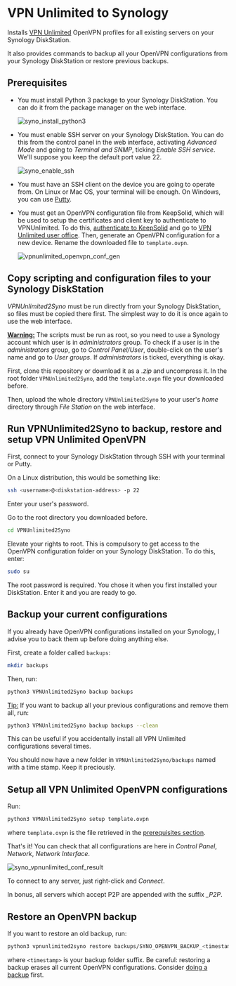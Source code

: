 # VPN Unlimited to Synology

Installs [VPN Unlimited](https://www.vpnunlimitedapp.com/en) OpenVPN profiles for all existing servers on your Synology DiskStation.

It also provides commands to backup all your OpenVPN configurations from your Synology DiskStation or restore previous backups.

## Prerequisites

- You must install Python 3 package to your Synology DiskStation. You can do it from the package manager on the web interface.
  
  ![syno_install_python3](assets/syno_install_python3.png)

- You must enable SSH server on your Synology DiskStation. You can do this from the control panel in the web interface, activating *Advanced Mode* and going to *Terminal and SNMP*, ticking *Enable SSH service*. We'll suppose you keep the default port value 22.

  ![syno_enable_ssh](assets/syno_enable_ssh.png)

- You must have an SSH client on the device you are going to operate from. On Linux or Mac OS, your terminal will be enough. On Windows, you can use [Putty](https://mediatemple.net/community/products/dv/204404604/using-ssh-in-putty-).

- You must get an OpenVPN configuration file from KeepSolid, which will be used to setup the certificates and client key to authenticate to VPNUnlimited. To do this, [authenticate to KeepSolid](https://my.keepsolid.com/login/) and go to [VPN Unlimited user office](https://my.keepsolid.com/products/vpn/). Then, generate an OpenVPN configuration for a new device. Rename the downloaded file to `template.ovpn`.

  ![vpnunlimited_openvpn_conf_gen](assets/vpnunlimited_openvpn_conf_gen.png)

## Copy scripting and configuration files to your Synology DiskStation

*VPNUnlimited2Syno* must be run directly from your Synology DiskStation, so files must be copied there first. The simplest way to do it is once again to use the web interface.

**<u>Warning:</u>** The scripts must be run as root, so you need to use a Synology account which user is in *administrators* group. To check if a user is in the *administrators* group, go to *Control Panel/User*, double-click on the user's name and go to *User groups*. If *administrators* is ticked, everything is okay.

First, clone this repository or download it as a *.zip* and uncompress it. In the root folder `VPNUnlimited2Syno`, add the `template.ovpn` file your downloaded before.

Then, upload the whole directory `VPNUnlimited2Syno` to your user's *home* directory through *File Station* on the web interface.

## Run VPNUnlimited2Syno to backup, restore and setup VPN Unlimited OpenVPN

First, connect to your Synology DiskStation through SSH with your terminal or Putty.

On a Linux distribution, this would be something like:

```bash
ssh <username>@<diskstation-address> -p 22
```

Enter your user's password.

Go to the root directory you downloaded before.

```bash
cd VPNUnlimited2Syno
```

Elevate your rights to root. This is compulsory to get access to the OpenVPN configuration folder on your Synology DiskStation. To do this, enter:

```bash
sudo su
```

The root password is required. You chose it when you first installed your DiskStation. Enter it and you are ready to go.

## Backup your current configurations

If you already have OpenVPN configurations installed on your Synology, I advise you to back them up before doing anything else.

First, create a folder called `backups`:

```bash
mkdir backups
```

Then, run:

```bash
python3 VPNUnlimited2Syno backup backups
```

<u>Tip:</u> If you want to backup all your previous configurations and remove them all, run:

```bash
python3 VPNUnlimited2Syno backup backups --clean
```

This can be useful if you accidentally install all VPN Unlimited configurations several times.

You should now have a new folder in `VPNUnlimited2Syno/backups` named with a time stamp. Keep it preciously.

## Setup all VPN Unlimited OpenVPN configurations

Run:

```bash
python3 VPNUnlimited2Syno setup template.ovpn
```

where `template.ovpn` is the file retrieved in the [prerequisites section](#prerequisites).

That's it! You can check that all configurations are here in *Control Panel*, *Network*, *Network Interface*.

![syno_vpnunlimited_conf_result](assets/syno_vpnunlimited_conf_result.png)

To connect to any server, just right-click and *Connect*.

In bonus, all servers which accept P2P are appended with the suffix *_P2P*.

## Restore an OpenVPN backup

If you want to restore an old backup, run:

```bash
python3 vpnunlimited2syno restore backups/SYNO_OPENVPN_BACKUP_<timestamp>
```

where `<timestamp>` is your backup folder suffix. Be careful: restoring a backup erases all current OpenVPN configurations. Consider [doing a backup](#backup-your-current-configurations) first.
